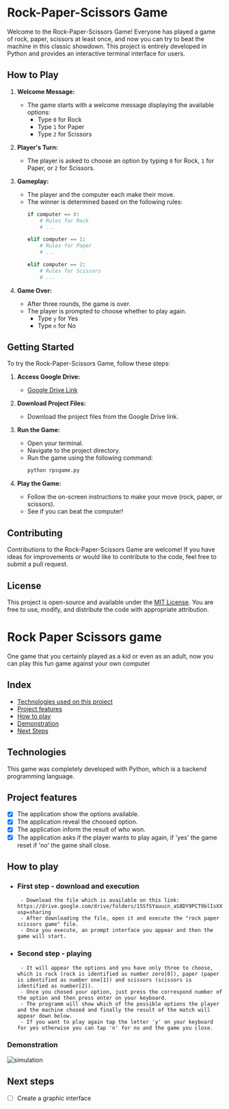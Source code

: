 # Rock-Paper-Scissors Game

Welcome to the Rock-Paper-Scissors Game! Everyone has played a game of rock, paper, scissors at least once, and now you can try to beat the machine in this classic showdown. This project is entirely developed in Python and provides an interactive terminal interface for users.

## How to Play

1. **Welcome Message:**
   - The game starts with a welcome message displaying the available options:
     - Type `0` for Rock
     - Type `1` for Paper
     - Type `2` for Scissors

2. **Player's Turn:**
   - The player is asked to choose an option by typing `0` for Rock, `1` for Paper, or `2` for Scissors.

3. **Gameplay:**
   - The player and the computer each make their move.
   - The winner is determined based on the following rules:
     ```python
     if computer == 0:
         # Rules for Rock
         # ...

     elif computer == 1:
         # Rules for Paper
         # ...

     elif computer == 2:
         # Rules for Scissors
         # ...
     ```

4. **Game Over:**
   - After three rounds, the game is over.
   - The player is prompted to choose whether to play again.
     - Type `y` for Yes
     - Type `n` for No

## Getting Started

To try the Rock-Paper-Scissors Game, follow these steps:

1. **Access Google Drive:**
   - [Google Drive Link](https://drive.google.com/drive/folders/15SfSYauucn_aS8DY9PCT9blIsXXa2rX2)

2. **Download Project Files:**
   - Download the project files from the Google Drive link.

3. **Run the Game:**
   - Open your terminal.
   - Navigate to the project directory.
   - Run the game using the following command:
     ```bash
     python rpsgame.py
     ```

4. **Play the Game:**
   - Follow the on-screen instructions to make your move (rock, paper, or scissors).
   - See if you can beat the computer!

## Contributing

Contributions to the Rock-Paper-Scissors Game are welcome! If you have ideas for improvements or would like to contribute to the code, feel free to submit a pull request.

## License

This project is open-source and available under the [MIT License](LICENSE). You are free to use, modify, and distribute the code with appropriate attribution.





# Rock Paper Scissors game
One game that you certainly played as a kid or even as an adult, now you can play this fun game against your own computer

## Index
- <a href="#-technologies"> Technologies used on this project </a>
- <a href="#-features"> Project features </a>
- <a href="#-how"> How to play </a>
- <a href="#-demo"> Demonstration </a>
- <a href="#-next"> Next Steps </a>

## Technologies
This game was completely developed with Python, which is a backend programming language.  


## Project features
- [x] The application show the options available.
- [x] The application reveal the choosed option.
- [x] The application inform the result of who won.
- [x] The application asks if the player wants to play again, if 'yes' the game reset if 'no' the game shall close.

##  How to play
- ### First step - download and execution
       - Download the file which is available on this link: https://drive.google.com/drive/folders/15SfSYauucn_aS8DY9PCT9blIsXXa2rX2?usp=sharing
       - After downloading the file, open it and execute the "rock paper scissors game" file.
       - Once you execute, an prompt interface you appear and then the game will start.
- ### Second step - playing
       - It will appear the options and you have only three to choose, which is rock (rock is identified as number zero[0]), paper (paper is identified as number one[1]) and scissors (scissors is identified as number[2]).
       - Once you chosed your option, just press the correspond number of the option and then press enter on your keyboard.
       - The programm will show which of the possible options the player and the machine chosed and finally the result of the match will appear down below.
       - If you want to play again tap the letter 'y' on your keyboard for yes otherwise you can tap 'n' for no and the game you close.


### Demonstration
![simulation](https://github.com/theuusc/RockPaperScissorsGame/README/assets/130078547/b66dbdaa-cea6-48f9-81ad-4d216223179e)

## Next steps
- [ ] Create a graphic interface

